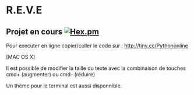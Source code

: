 # R.E.V.E
Projet en cours
[![Hex.pm](https://img.shields.io/badge/%3C%2F%3E%20Language-Python-blue.svg?style=flat-square)]()
---------------
Pour executer en ligne copier/coller le code sur :
http://tiny.cc/Pythononline 

[MAC OS X]

Il est possible de modifier la taille du texte avec la combinaison de touches cmd+ (augmenter) ou cmd- (réduire)

Un thème pour le terminal est aussi disponnible.
